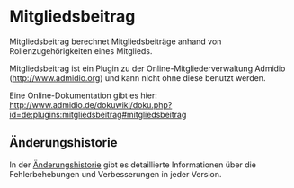 # Mitgliedsbeitrag

Mitgliedsbeitrag berechnet Mitgliedsbeiträge anhand von Rollenzugehörigkeiten eines Mitglieds.

Mitgliedsbeitrag ist ein Plugin zu der Online-Mitgliederverwaltung Admidio (http://www.admidio.org) und kann nicht ohne diese benutzt werden.

Eine Online-Dokumentation gibt es hier: http://www.admidio.de/dokuwiki/doku.php?id=de:plugins:mitgliedsbeitrag#mitgliedsbeitrag

## Änderungshistorie

In der [Änderungshistorie](http://www.admidio.de/dokuwiki/doku.php?id=de:plugins:mitgliedsbeitrag#aenderungshistorie) gibt es detaillierte Informationen über die Fehlerbehebungen und Verbesserungen in jeder Version.
